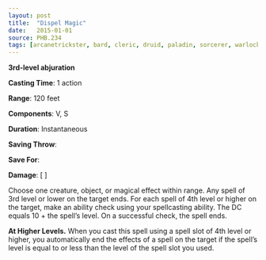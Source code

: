 ```yaml
---
layout: post
title:  "Dispel Magic"
date:   2015-01-01
source: PHB.234
tags: [arcanetrickster, bard, cleric, druid, paladin, sorcerer, warlock, wizard, artificer, level3, abjuration]
---
```


**3rd-level abjuration**

**Casting Time**: 1 action

**Range**: 120 feet

**Components**: V, S

**Duration**: Instantaneous

**Saving Throw**:

**Save For**:

**Damage**: [ ]

Choose one creature, object, or magical effect within range. Any spell of 3rd level or lower on the target ends. For each spell of 4th level or higher on the target, make an ability check using your spellcasting ability. The DC equals 10 + the spell’s level. On a successful check, the spell ends.

**At Higher Levels.** When you cast this spell using a spell slot of 4th level or higher, you automatically end the effects of a spell on the target if the spell’s level is equal to or less than the level of the spell slot you used.
